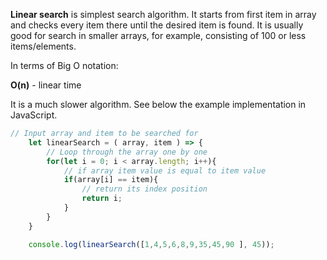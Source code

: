 <b>Linear search</b> is simplest search algorithm. It starts from first item in array and checks every item there until the desired item is found. It is usually good for search in smaller arrays, for example, consisting of 100 or less items/elements.

In terms of Big O notation: 

<b>O(n)</b> - linear time

It is a much slower algorithm. See below the example implementation in JavaScript.

```js
// Input array and item to be searched for
    let linearSearch = ( array, item ) => {
        // Loop through the array one by one
        for(let i = 0; i < array.length; i++){
            // if array item value is equal to item value
            if(array[i] == item){
                // return its index position
                return i;
            }
        }
    }

    console.log(linearSearch([1,4,5,6,8,9,35,45,90 ], 45));
```
